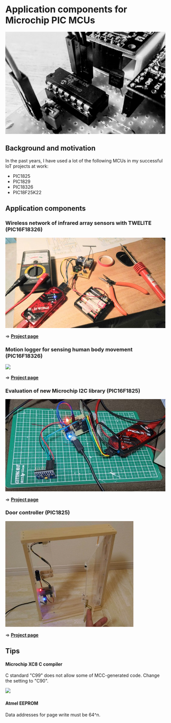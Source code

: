 # Application components for Microchip PIC MCUs

<img src="./doc/pic16f18326.jpg" width="500">

## Background and motivation

In the past years, I have used a lot of the following MCUs in my successful IoT projects at work:
- PIC1825
- PIC1829
- PIC18326
- PIC18F25K22

## Application components

### Wireless network of infrared array sensors with TWELITE (PIC16F18326)

<img src="./doc/twelite-dip.jpg" width="500">

=> **[Project page](TWELITE.md)**

### Motion logger for sensing human body movement (PIC16F18326)

<img src="./doc/motion_measurement_system.jpg" width="500">

=> **[Project page](MOTION_LOGGER.md)**

### Evaluation of new Microchip I2C library (PIC16F1825)

<img src="./doc/pic16f1825_board.jpg" width="500">

=> **[Project page](I2C_LIB_EVAL.md)**

### Door controller (PIC1825)

<img src="./doc/door_controller.jpg" width="400">

=> **[Project page](DOOR_CONTROLLER.md)**

## Tips

#### Microchip XC8 C compiler

C standard "C99" does not allow some of MCC-generated code. Change the setting to "C90".

![](./doc/C90_standard.jpg)

#### Atmel EEPROM

Data addresses for page write must be 64^n.
